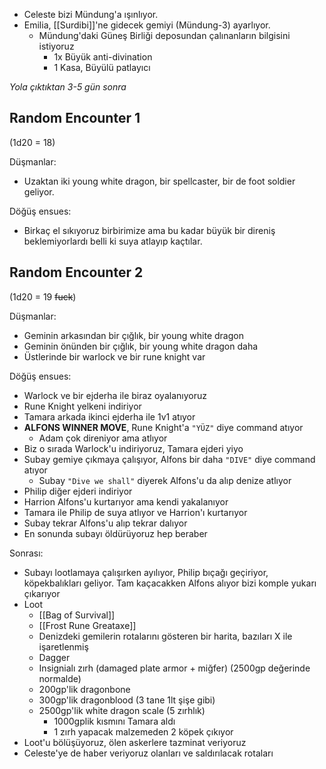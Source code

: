 ---
---  
  
- Celeste bizi Mündung'a ışınlıyor.  
- Emilia, [[Surdibi]]'ne gidecek gemiyi (Mündung-3) ayarlıyor.  
	- Mündung'daki Güneş Birliği deposundan çalınanların bilgisini istiyoruz  
		- 1x Büyük anti-divination  
		- 1 Kasa, Büyülü patlayıcı  
  
_Yola çıktıktan 3-5 gün sonra_  
  
## Random Encounter 1  
(1d20 = 18)  
  
Düşmanlar:   
  
- Uzaktan iki young white dragon, bir spellcaster, bir de foot soldier geliyor.  
  
Döğüş ensues:  
  
- Birkaç el sıkıyoruz birbirimize ama bu kadar büyük bir direniş beklemiyorlardı belli ki suya atlayıp kaçtılar.  
  
## Random Encounter 2  
(1d20 = 19 ~~fuck~~)  
  
Düşmanlar:  
  
- Geminin arkasından bir çığlık, bir young white dragon  
- Geminin önünden bir çığlık, bir young white dragon daha  
- Üstlerinde bir warlock ve bir rune knight var  
  
Döğüş ensues:  
  
- Warlock ve bir ejderha ile biraz oyalanıyoruz  
- Rune Knight yelkeni indiriyor  
- Tamara arkada ikinci ejderha ile 1v1 atıyor  
- **ALFONS WINNER MOVE**, Rune Knight'a `"YÜZ"` diye command atıyor  
	- Adam çok direniyor ama atlıyor  
- Biz o sırada Warlock'u indiriyoruz, Tamara ejderi yiyo  
- Subay gemiye çıkmaya çalışıyor, Alfons bir daha `"DIVE"` diye command atıyor  
	- Subay `"Dive we shall"` diyerek Alfons'u da alıp denize atlıyor  
- Philip diğer ejderi indiriyor  
- Harrion Alfons'u kurtarıyor ama kendi yakalanıyor  
- Tamara ile Philip de suya atlıyor ve Harrion'ı kurtarıyor  
- Subay tekrar Alfons'u alıp tekrar dalıyor  
- En sonunda subayı öldürüyoruz hep beraber  
  
Sonrası:  
  
- Subayı lootlamaya çalışırken ayılıyor, Philip bıçağı geçiriyor, köpekbalıkları geliyor. Tam kaçacakken Alfons alıyor bizi komple yukarı çıkarıyor  
- Loot  
	- [[Bag of Survival]]  
	- [[Frost Rune Greataxe]]  
	- Denizdeki gemilerin rotalarını gösteren bir harita, bazıları X ile işaretlenmiş  
	- Dagger  
	- Insignialı zırh (damaged plate armor + miğfer) (2500gp değerinde normalde)  
	- 200gp'lik dragonbone  
	- 300gp'lik dragonblood (3 tane 1lt şişe gibi)  
	- 2500gp'lik white dragon scale (5 zırhlık)  
		- 1000gplik kısmını Tamara aldı   
		- 1 zırh yapacak malzemeden 2 köpek çıkıyor  
- Loot'u bölüşüyoruz, ölen askerlere tazminat veriyoruz  
- Celeste'ye de haber veriyoruz olanları ve saldırılacak rotaları